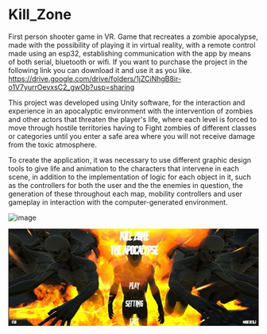 # Kill_Zone
First person shooter game in VR.
Game that recreates a zombie apocalypse, made with the possibility of playing it in virtual reality, with a remote control made using an esp32, establishing communication with the app by means of both serial, bluetooth or wifi. If you want to purchase the project in the following link you can download it and use it as you like.
https://drive.google.com/drive/folders/1jZCiNhgB8ir-o1V7yurrOevxsC2_gwOb?usp=sharing

This project was developed using Unity software, for the interaction and experience in an apocalyptic environment with the intervention of zombies and other actors that threaten the player's life, where each level is forced to move through hostile territories having to Fight zombies of different classes or categories until you enter a safe area where you will not receive damage from the toxic atmosphere.

To create the application, it was necessary to use different graphic design tools to give life and animation to the characters that intervene in each scene, in addition to the implementation of logic for each object in it, such as the controllers for both the user and the the enemies in question, the generation of these throughout each map, mobility controllers and user gameplay in interaction with the computer-generated environment.

![image](https://github.com/DuvanGB/Kill_Zone/assets/126369251/e367186f-c462-4b00-aaaf-0bca3ef82837)

![image](https://github.com/DuvanGB/Kill_Zone/blob/main/Preview/Imagen1.jpg)
